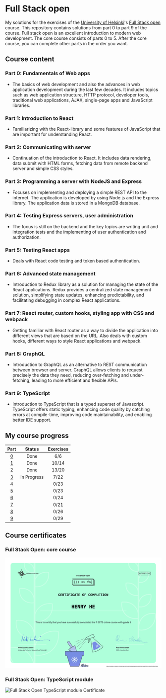 # Full Stack open

My solutions for the exercises of the [University of Helsinki](https://www.helsinki.fi/)'s [Full Stack open](https://fullstackopen.com/) course. This repository contains solutions from part 0 to part 9 of the course. Full stack open is an excellent introduction to modern web development. The core course consists of parts 0 to 5. After the core course, you can complete other parts in the order you want.

## Course content

### Part 0: Fundamentals of Web apps

- The basics of web development and also the advances in web application development during the last few decades. It includes topics such as web application structure, HTTP protocol, developer tools, traditional web applications, AJAX, single-page apps and JavaScript libraries.

### Part 1: Introduction to React

- Familiarizing with the React-library and some features of JavaScript that are important for understanding React.

### Part 2: Communicating with server

- Continuation of the introduction to React. It includes data rendering, data submit with HTML forms, fetching data from remote backend server and simple CSS styles.

### Part 3: Programming a server with NodeJS and Express

- Focuses on implementing and deploying a simple REST API to the internet. The application is developed by using Node.js and the Express library. The application data is stored in a MongoDB database.

### Part 4: Testing Express servers, user administration

- The focus is still on the backend and the key topics are writing unit and integration tests and the implementing of user authentication and authorization.

### Part 5: Testing React apps

- Deals with React code testing and token based authentication.

### Part 6: Advanced state management

- Introduction to Redux library as a solution for managing the state of the React applications. Redux provides a centralized state management solution, simplifying state updates, enhancing predictability, and facilitating debugging in complex React applications.

### Part 7: React router, custom hooks, styling app with CSS and webpack

- Getting familiar with React router as a way to divide the application into different views that are based on the URL. Also deals with custom hooks, different ways to style React applications and webpack.

### Part 8: GraphQL

- Introduction to GraphQL as an alternative to REST communication between browser and server. GraphQL allows clients to request precisely the data they need, reducing over-fetching and under-fetching, leading to more efficient and flexible APIs.

### Part 9: TypeScript

- Introduction to TypeScript that is a typed superset of Javascript. TypeScript offers static typing, enhancing code quality by catching errors at compile-time, improving code maintainability, and enabling better IDE support.

## My course progress

|      Part      |   Status    | Exercises |
| :------------: | :---------: | :-------: |
| [0](./part_0/) |    Done     |    6/6    |
| [1](./part_1/) |    Done     |   10/14   |
| [2](./part_2/) |    Done     |   13/20   |
| [3](./part_3/) | In Progress |   7/22    |
| [4](./part_4/) |             |   0/23    |
| [5](./part_5/) |             |   0/23    |
| [6](./part_6/) |             |   0/24    |
| [7](./part_7/) |             |   0/21    |
| [8](./part_8/) |             |   0/26    |
| [9](./part_9/) |             |   0/29    |

## Course certificates

### Full Stack Open: core course

![Full Stack Open core course Certificate](./img/certificate-fullstack.png)

### Full Stack Open: TypeScript module

![Full Stack Open TypeScript module Certificate](./img/certificate-typescript.png)
